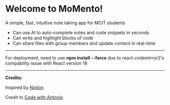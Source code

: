 # **Welcome to MoMento!**

A simple, fast, intuitive note taking  app for MCIT students

-   Can use AI to auto-complete notes and code snippets in seconds
-   Can write and highlight blocks of code
-   Can share files with group members and update content in real-time

___

For deployment, need to use **npm install --force** due to react-codemirror2's compability issue with React version 18


___
**Credits:**

Inspired by [Notion](https://www.notion.so/)

Credit to [Code with Antonio](https://www.codewithantonio.com/)
